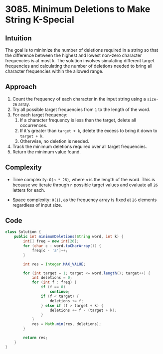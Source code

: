 # 3085. Minimum Deletions to Make String K-Special

## Intuition

The goal is to minimize the number of deletions required in a string so that the difference between the highest and lowest non-zero character frequencies is at most `k`. The solution involves simulating different target frequencies and calculating the number of deletions needed to bring all character frequencies within the allowed range.

## Approach

1. Count the frequency of each character in the input string using a `size-26` array.
2. Try all possible target frequencies from `1` to the length of the word.
3. For each target frequency:
   1. If a character frequency is less than the target, delete all occurrences.
   2. If it's greater than `target + k`, delete the excess to bring it down to `target + k`.
   3. Otherwise, no deletion is needed.
4. Track the minimum deletions required over all target frequencies.
5. Return the minimum value found.

## Complexity

- Time complexity: `O(n * 26)`, where `n` is the length of the word. This is because we iterate through `n` possible target values and evaluate all `26` letters for each.

- Space complexity: `O(1)`, as the frequency array is fixed at `26` elements regardless of input size.

## Code

```java
class Solution {
    public int minimumDeletions(String word, int k) {
        int[] freq = new int[26];
        for (char c : word.toCharArray()) {
            freq[c - 'a']++;
        }

        int res = Integer.MAX_VALUE;

        for (int target = 1; target <= word.length(); target++) {
            int deletions = 0;
            for (int f : freq) {
                if (f == 0)
                    continue;
                if (f < target) {
                    deletions += f;
                } else if (f > target + k) {
                    deletions += f - (target + k);
                }
            }
            res = Math.min(res, deletions);
        }

        return res;
    }
}
```
